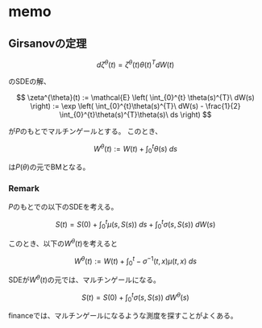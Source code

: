 # memo

## Girsanovの定理

$$
    d\zeta^{\theta}(t) = \zeta^{\theta}(t)\theta(t)^{T} dW(t)
$$

のSDEの解、

$$
    \zeta^{\theta}(t)
        := \mathcal{E}
        \left(
            \int_{0}^{t} \theta(s)^{T}\ dW(s)
        \right)
        :=
        \exp
        \left( 
            \int_{0}^{t}\theta(s)^{T}\ dW(s) - \frac{1}{2} \int_{0}^{t}\theta(s)^{T}\theta(s)\ ds
        \right)
$$

が$P$のもとでマルチンゲールとする。
このとき、

$$
    W^{\theta}(t) := W(t) + \int_{0}^{t} \theta(s)\ ds
$$

は$P(\theta)$の元でBMとなる。

### Remark
$P$のもとでの以下のSDEを考える。

$$
    S(t) = S(0) + \int_{0}^{t} \mu(s, S(s))\ ds + \int_{0}^{t} \sigma(s, S(s))\ dW(s)
$$

このとき、以下の$W^{\theta}(t)$を考えると

$$
    W^{\theta}(t) :=  W(t) +  \int_{0}^{t} -\sigma^{-1}(t, x) \mu(t, x)  \ ds
$$

SDEが$W^{\theta}(t)$の元では、マルチンゲールになる。

$$
    S(t) = S(0) + \int_{0}^{t} \sigma(s, S(s))\ dW^{\theta}(s)
$$

financeでは、マルチンゲールになるような測度を探すことがよくある。
